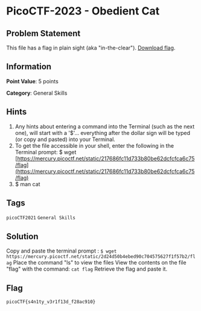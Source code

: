 #  PicoCTF-2023 - Obedient Cat 

## Problem Statement

This file has a flag in plain sight (aka "in-the-clear"). [Download flag](https://mercury.picoctf.net/static/217686fc11d733b80be62dcfcfca6c75/flag).

## Information

**Point Value**: 5 points

**Category**: General Skills

## Hints

1. Any hints about entering a command into the Terminal (such as the next one), will start with a '$'... everything after the dollar sign will be typed (or copy and pasted) into your Terminal.
2. To get the file accessible in your shell, enter the following in the Terminal prompt: $ wget [https://mercury.picoctf.net/static/217686fc11d733b80be62dcfcfca6c75/flag](https://mercury.picoctf.net/static/217686fc11d733b80be62dcfcfca6c75/flag)
3. $ man cat

## Tags

`picoCTF2021`
`General Skills`

## Solution

Copy and paste the terminal prompt : `$ wget https://mercury.picoctf.net/static/2d24d50b4ebed90c704575627f1f57b2/flag`
Place the command "ls" to view the files
View the contents on the file "flag" with the command: `cat flag`
Retrieve the flag and paste it.

## Flag

`picoCTF{s4n1ty_v3r1f13d_f28ac910}`
